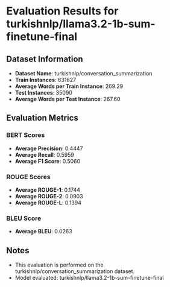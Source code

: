 
# Evaluation Results for turkishnlp/llama3.2-1b-sum-finetune-final

## Dataset Information
- **Dataset Name**: turkishnlp/conversation_summarization
- **Train Instances**: 631627
- **Average Words per Train Instance**: 269.29
- **Test Instances**: 35090
- **Average Words per Test Instance**: 267.60

## Evaluation Metrics
### BERT Scores
- **Average Precision**: 0.4447
- **Average Recall**: 0.5959
- **Average F1 Score**: 0.5060

### ROUGE Scores
- **Average ROUGE-1**: 0.1744
- **Average ROUGE-2**: 0.0903
- **Average ROUGE-L**: 0.1394

### BLEU Score
- **Average BLEU**: 0.0263

## Notes
- This evaluation is performed on the turkishnlp/conversation_summarization dataset.
- Model evaluated: turkishnlp/llama3.2-1b-sum-finetune-final

